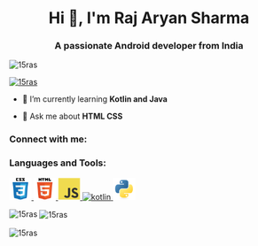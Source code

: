 <h1 align="center">Hi 👋, I'm Raj Aryan Sharma</h1>
<h3 align="center">A passionate Android developer from India</h3>

<p align="left"> <img src="https://komarev.com/ghpvc/?username=15ras&label=Profile%20views&color=0e75b6&style=flat" alt="15ras" /> </p>

<p align="left"> <a href="https://github.com/ryo-ma/github-profile-trophy"><img src="https://github-profile-trophy.vercel.app/?username=15ras" alt="15ras" /></a> </p>

- 🌱 I’m currently learning **Kotlin and Java**

- 💬 Ask me about **HTML CSS**

<h3 align="left">Connect with me:</h3>
<p align="left">
</p>

<h3 align="left">Languages and Tools:</h3>
<p align="left"> <a href="https://www.w3schools.com/css/" target="_blank" rel="noreferrer"> <img src="https://raw.githubusercontent.com/devicons/devicon/master/icons/css3/css3-original-wordmark.svg" alt="css3" width="40" height="40"/> </a> <a href="https://www.w3.org/html/" target="_blank" rel="noreferrer"> <img src="https://raw.githubusercontent.com/devicons/devicon/master/icons/html5/html5-original-wordmark.svg" alt="html5" width="40" height="40"/> </a> <a href="https://developer.mozilla.org/en-US/docs/Web/JavaScript" target="_blank" rel="noreferrer"> <img src="https://raw.githubusercontent.com/devicons/devicon/master/icons/javascript/javascript-original.svg" alt="javascript" width="40" height="40"/> </a> <a href="https://kotlinlang.org" target="_blank" rel="noreferrer"> <img src="https://www.vectorlogo.zone/logos/kotlinlang/kotlinlang-icon.svg" alt="kotlin" width="40" height="40"/> </a> <a href="https://www.python.org" target="_blank" rel="noreferrer"> <img src="https://raw.githubusercontent.com/devicons/devicon/master/icons/python/python-original.svg" alt="python" width="40" height="40"/> </a> </p>

<p><img align="left" src="https://github-readme-stats.vercel.app/api/top-langs?username=15ras&show_icons=true&locale=en&layout=compact" alt="15ras" /></p>

<p>&nbsp;<img align="center" src="https://github-readme-stats.vercel.app/api?username=15ras&show_icons=true&locale=en" alt="15ras" /></p>

<p><img align="center" src="https://github-readme-streak-stats.herokuapp.com/?user=15ras&" alt="15ras" /></p>
